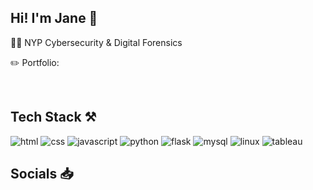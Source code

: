 <!-- ### Hi! I'm Jane 👋 -->

<!--
**plainxjane/plainxjane** is a ✨ _special_ ✨ repository because its `README.md` (this file) appears on your GitHub profile.

Here are some ideas to get you started:

- 🔭 I’m currently working on ...
- 🌱 I’m currently learning ...
- 👯 I’m looking to collaborate on ...
- 🤔 I’m looking for help with ...
- 💬 Ask me about ...
- 📫 How to reach me: ...
- 😄 Pronouns: ...
- ⚡ Fun fact: ...
-->

<h2>Hi! I'm Jane 👋</h2>
<p>👩‍🎓 NYP Cybersecurity & Digital Forensics</p>
<p style="font-size=8px;">✏️ Portfolio: </p>

<br>

## Tech Stack ⚒️
![html](https://img.shields.io/badge/HTML5-E34F26?style=for-the-badge&logo=html5&logoColor=white)
![css](https://img.shields.io/badge/CSS3-1572B6?style=for-the-badge&logo=css3&logoColor=white)
![javascript](https://img.shields.io/badge/JavaScript-323330?style=for-the-badge&logo=javascript&logoColor=F7DF1E)
![python](https://img.shields.io/badge/Python-14354C?style=for-the-badge&logo=python&logoColor=white)
![flask](https://img.shields.io/badge/Flask-000000?style=for-the-badge&logo=flask&logoColor=white)
![mysql](https://img.shields.io/badge/MySQL-00000F?style=for-the-badge&logo=mysql&logoColor=white)
![linux](https://img.shields.io/badge/Linux-FCC624?style=for-the-badge&logo=linux&logoColor=black)
![tableau](https://img.shields.io/badge/Tableau-E97627?style=for-the-badge&logo=Tableau&logoColor=white)

<h2>Socials 📥</h2>
